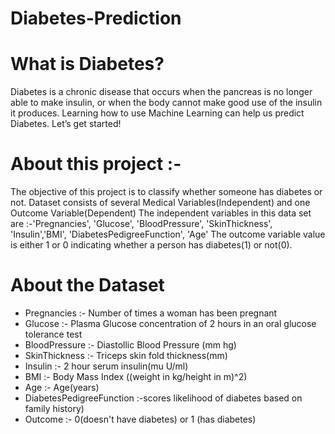 # Diabetes-Prediction
# What is Diabetes?
Diabetes is a chronic disease that occurs when the pancreas is no longer able to make insulin, or when the body cannot make good use of the insulin it produces. Learning how to use Machine Learning can help us predict Diabetes. Let’s get started!

# About this project :-
The objective of this project is to classify whether someone has diabetes or not.
Dataset consists of several Medical Variables(Independent) and one Outcome Variable(Dependent)
The independent variables in this data set are :-'Pregnancies', 'Glucose', 'BloodPressure', 'SkinThickness', 'Insulin','BMI', 'DiabetesPedigreeFunction', 'Age'
The outcome variable value is either 1 or 0 indicating whether a person has diabetes(1) or not(0).
# About the Dataset
* Pregnancies :- Number of times a woman has been pregnant
* Glucose :- Plasma Glucose concentration of 2 hours in an oral glucose tolerance test
* BloodPressure :- Diastollic Blood Pressure (mm hg)
* SkinThickness :- Triceps skin fold thickness(mm)
* Insulin :- 2 hour serum insulin(mu U/ml)
* BMI :- Body Mass Index ((weight in kg/height in m)^2)
* Age :- Age(years)
* DiabetesPedigreeFunction :-scores likelihood of diabetes based on family history)
* Outcome :- 0(doesn't have diabetes) or 1 (has diabetes)
